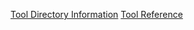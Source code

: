 [Tool Directory Information](https://github.com/HWRM/KarosGraveyard/wiki/Tool;-Directory)
[Tool Reference](https://github.com/HWRM/KarosGraveyard/wiki/Tool-Reference)

